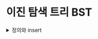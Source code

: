 #  이진 탐색 트리 BST
<details>
    <summary>정의와  insert</summary>
    
```python
class TreeNode:
	def __init__(self):
		self.left = None
		self.data = None
		self.right = None


def insert(root, value):
    node = TreeNode()
    node.data = value

    if root is None:
        return node

    current = root
    while True:
        if value < current.data:
            if current.left is None:
                current.left = node
                break
            current = current.left  # 이동
        else:
            if current.right is None:
                current.right = node
                break
            current = current.right  # 이동
    return root
```

하나의 데이터가 양쪽으로 가리키는 구조로, 이중 링크드 리스트와는 달리 비선형구조이다. root와 value를 받아 기존 BST의 밖에서 Treenode를 생성하고 데이터를 받은 후, value가 current.data보다 작으면 왼쪽으로 이동하고 current=current.left로 이동한다. else문부터는 value>=current.data인 경우이다.
</details>
